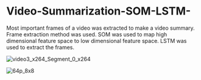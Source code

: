 # Video-Summarization-SOM-LSTM-
  Most important frames of a video was extracted to make a video summary. Frame extraction method was used. SOM was used to map high dimensional feature space to low dimensional feature space. LSTM was used to extract the frames.

![video3_x264_Segment_0_x264](https://user-images.githubusercontent.com/23257702/122665450-e6265880-d1c4-11eb-8af4-5afebd275c2d.gif)

![64p_8x8](https://user-images.githubusercontent.com/23257702/122665493-300f3e80-d1c5-11eb-881b-48e4234eda4a.gif)

